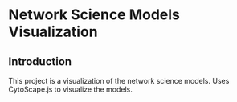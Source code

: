 # Network Science Models Visualization

## Introduction

This project is a visualization of the network science models. Uses CytoScape.js to visualize the models.
